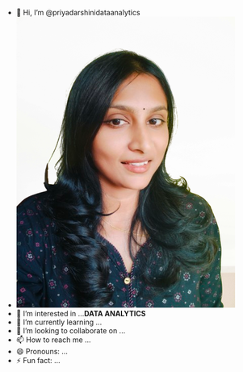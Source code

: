- 👋 Hi, I’m @priyadarshinidataanalytics
- 	![alt text](https://github.com/priyadarshinidataanalytics/priyadarshinidataanalytics/blob/main/IMG20250310174843-removebg-preview.png?raw=true)
- 👀 I’m interested in ...**DATA ANALYTICS**
- 🌱 I’m currently learning ...
- 💞️ I’m looking to collaborate on ...
- 📫 How to reach me ...
- 😄 Pronouns: ...
- ⚡ Fun fact: ...

<!---
priyadarshinidataanalytics/priyadarshinidataanalytics is a ✨ special ✨ repository because its `README.md` (this file) appears on your GitHub profile.
You can click the Preview link to take a look at your changes.
--->
